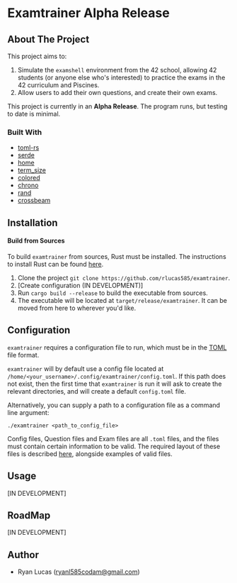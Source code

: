 # Examtrainer **Alpha Release**

## About The Project

This project aims to:
1. Simulate the `examshell` environment from the 42 school, allowing 42
   students (or anyone else who's interested) to practice the exams in
   the 42 curriculum and Piscines.
2. Allow users to add their own questions, and create their own exams.

This project is currently in an **Alpha Release**. The program runs, but
testing to date is minimal.

### Built With

* [toml-rs](https://github.com/alexcrichton/toml-rs)
* [serde](https://github.com/serde-rs/serde)
* [home](https://github.com/brson/home)
* [term_size](https://github.com/clap-rs/term_size-rs)
* [colored](https://github.com/mackwic/colored)
* [chrono](https://github.com/chronotope/chrono)
* [rand](https://github.com/rust-random/rand)
* [crossbeam](https://github.com/crossbeam-rs/crossbeam)

## Installation

#### Build from Sources

To build `examtrainer` from sources, Rust must be installed. The
instructions to install Rust can be found
[here](https://www.rust-lang.org/tools/install).

1. Clone the project `git clone https://github.com/rlucas585/examtrainer`.
2. [Create configuration (IN DEVELOPMENT)]
3. Run `cargo build --release` to build the executable from sources.
4. The executable will be located at `target/release/examtrainer`. It
   can be moved from here to wherever you'd like.

## Configuration

`examtrainer` requires a configuration file to run, which must be in the
[TOML](https://github.com/toml-lang/toml) file format.

`examtrainer` will by default use a config file located at
`/home/<your_username>/.config/examtrainer/config.toml`. If this path
does not exist, then the first time that `examtrainer` is run it will
ask to create the relevant directories, and will create a default
`config.toml` file.

Alternatively, you can supply a path to a configuration file as a
command line argument:
```
./examtrainer <path_to_config_file>
```

Config files, Question files and Exam files are all `.toml` files, and
the files must contain certain information to be valid. The required
layout of these files is described [here](examples/), alongside examples
of valid files.

## Usage

[IN DEVELOPMENT]

## RoadMap

[IN DEVELOPMENT]

## Author

- Ryan Lucas (ryanl585codam@gmail.com)

